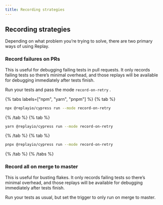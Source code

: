 ```yaml
---
title: Recording strategies
---
```


## Recording strategies

Depending on what problem you’re trying to solve, there are two primary ways of using Replay.

### Record failures on PRs

This is useful for debugging failing tests in pull requests. It only records failing tests so there’s minimal overhead, and those replays will be available for debugging immediately after tests finish.

Run your tests and pass the mode `record-on-retry` .

{% tabs labels=["npm", "yarn", "pnpm"] %}
  {% tab %}
  ```sh
  npx @replayio/cypress run --mode record-on-retry
  ```
  {% /tab %}
  {% tab %}
  ```sh
  yarn @replayio/cypress run --mode record-on-retry
  ```
  {% /tab %}
  {% tab %}
  ```sh
  pnpx @replayio/cypress run --mode record-on-retry
  ```
  {% /tab %}
{% /tabs %}

### Record all on merge to master

This is useful for busting flakes. It only records failing tests so there’s minimal overhead, and those replays will be available for debugging immediately after tests finish.

Run your tests as usual, but set the trigger to only run on merge to master.
